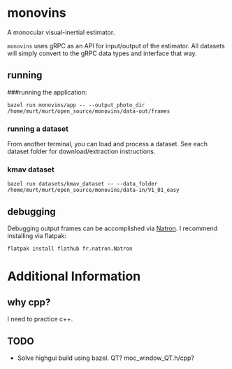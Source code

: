 # monovins
A monocular visual-inertial estimator.

`monovins` uses gRPC as an API for input/output of the estimator. All datasets will simply convert to the gRPC data types and interface that way.

## running

###running the application:

`bazel run monovins/app -- --output_photo_dir /home/murt/murt/open_source/monovins/data-out/frames`

### running a dataset

From another terminal, you can load and process a dataset. See each dataset folder for download/extraction instructions.

### kmav dataset

`bazel run datasets/kmav_dataset -- --data_folder /home/murt/murt/open_source/monovins/data-in/V1_01_easy`

## debugging

Debugging output frames can be accomplished via [Natron](https://natrongithub.github.io/). I recommend installing via flatpak:

`flatpak install flathub fr.natron.Natron`

# Additional Information
## why cpp?
I need to practice c++.

## TODO
* Solve highgui build using bazel. QT? moc_window_QT.h/cpp?
